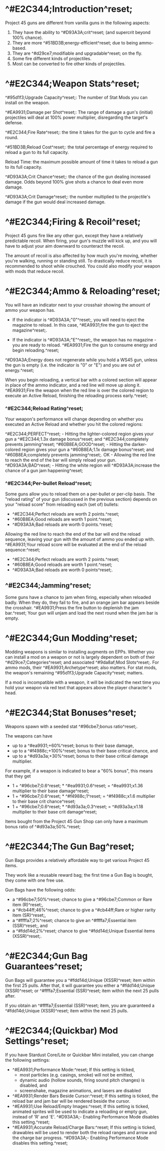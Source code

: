 # ^#E2C344;Introduction^reset;
Project 45 guns are different from vanilla guns in the following aspects:
1. They have the ability to ^#D93A3A;crit^reset; (and supercrit beyond 100% chance).
2. They are more ^#51BD3B;energy-efficient^reset; due to being ammo-based.
3. They are ^#d29ce7;modifiable and upgradable^reset; on the fly.
4. Some fire different kinds of projectiles.
5. Most can be converted to fire other kinds of projectiles.

# ^#E2C344;Weapon Stats^reset;

^#95d1f3;Upgrade Capacity^reset;: The number of Stat Mods you can install on the weapon.

^#EA9931;Damage per Shot^reset;: The range of damage a gun's (initial) projectiles will deal at 100% power multiplier, disregarding the target's defense.

^#E2C344;Fire Rate^reset;: the time it takes for the gun to cycle and fire a round.

^#51BD3B;Reload Cost^reset;: the total percentage of energy required to reload a gun to its full capacity.

Reload Time: the maximum possible amount of time it takes to reload a gun to its full capacity.

^#D93A3A;Crit Chance^reset;: the chance of the gun dealing increased damage. Odds beyond 100% give shots a chance to deal even more damage.

^#D93A3A;Crit Damage^reset;: the number multiplied to the projectile's damage if the gun would deal increased damage.

# ^#E2C344;Firing & Recoil^reset;

Project 45 guns fire like any other gun, except they have a relatively predictable recoil. When firing, your gun's muzzle will kick up, and you will have to adjust your aim downward to counteract the recoil.
    
The amount of recoil is also affected by how much you're moving, whether you're walking, running or standing still. To drastically reduce recoil, it is recommended to shoot while crouched. You could also modify your weapon with mods that reduce recoil.

# ^#E2C344;Ammo & Reloading^reset;

You will have an indicator next to your crosshair showing the amount of ammo your weapon has.

- If the indicator is ^#D93A3A;\"0\"^reset;, you will need to eject the magazine to reload. In this case, ^#EA9931;fire the gun to eject the magazine^reset;.

- If the indicator is ^#D93A3A;\"E\"^reset;, the weapon has no magazine - you are ready to reload. ^#EA9931;Fire the gun to consume energy and begin reloading.^reset;
    
^#D93A3A;Energy does not regenerate while you hold a WS45 gun, unless the gun is empty (i.e. the indicator is \"0\" or \"E\") and you are out of energy.^reset;

When you begin reloading, a vertical bar with a colored section will appear in place of the ammo indicator, and a red line will move up along it. ^#EA9931;Fire the weapon when the red line is over the colored region to execute an Active Reload, finishing the reloading process early.^reset;

### ^#E2C344;Reload Rating^reset;

Your weapon's performance will change depending on whether you executed an Active Reload and whether you hit the colored regions:

^#E2C344;PERFECT^reset; - Hitting the lighter-colored region gives your gun a ^#E2C344;1.3x damage bonus^reset; and ^#E2C344;completely prevents jamming^reset;
^#60B8EA;GOOD^reset; - Hitting the darker-colored region gives your gun a ^#60B8EA;1.1x damage bonus^reset; and ^#60B8EA;completely prevents jamming^reset;.
OK - Allowing the red line to reach the end of the bar will simply reload your gun.
^#D93A3A;BAD^reset; - Hitting the white region will ^#D93A3A;increase the chance of a gun jam happening^reset;

### ^#E2C344;Per-bullet Reload^reset;

Some guns allow you to reload them on a per-bullet or per-clip basis. The \"reload rating\" of your gun (discussed in the previous section) depends on your \"reload score\" from reloading each (set of) bullets:

- ^#E2C344;Perfect reloads are worth 2 points.^reset;
- ^#60B8EA;Good reloads are worth 1 point.^reset;
- ^#D93A3A;Bad reloads are worth 0 points.^reset;

Allowing the red line to reach the end of the bar will end the reload sequence, leaving your gun with the amount of ammo you ended up with. ^#EA9931;Your reload score will be evaluated at the end of the reload sequence:^reset;

- ^#E2C344;Perfect reloads are worth 2 points.^reset;
- ^#60B8EA;Good reloads are worth 1 point.^reset;
- ^#D93A3A;Bad reloads are worth 0 points^reset;.

## ^#E2C344;Jamming^reset;
Some guns have a chance to jam when firing, especially when reloaded badly. When they do, they fail to fire, and an orange jam bar appears beside the crosshair. ^#EA9931;Press the fire button to deplenish the jam bar.^reset; Your gun will unjam and load the next round when the jam bar is empty.

# ^#E2C344;Gun Modding^reset;
Modding weapons is similar to installing augments on EPPs. Whether you can install a mod on a weapon or not is largely dependent on both of their ^#d29ce7;Categories^reset; and associated ^#9da8af;Mod Slots^reset;. For ammo mods, their ^#EA9931;Archetype^reset; also matters. For stat mods, the weapon's remaining ^#95d1f3;Upgrade Capacity^reset; matters.

If a mod is incompatible with a weapon, it will be indicated the next time you hold your weapon via red text that appears above the player character's head.

# ^#E2C344;Stat Bonuses^reset;
Weapons spawn with a seeded stat ^#96cbe7;bonus ratio^reset;.

The weapons can have
- up to a ^#ea9931;+60%^reset; bonus to their base damage,
- up to a ^#f4988c;+100%^reset; bonus to their base critical chance, and
- up to a ^#d93a3a;+30%^reset; bonus to their base critical damage multiplier.

For example, if a weapon is indicated to bear a \"60% bonus\", this means that they get
- 1 + ^#96cbe7;0.6^reset; * ^#ea9931;0.6^reset; = ^#ea9931;x1.36 multiplier to their base damage^reset;
- 1 + ^#96cbe7;0.6^reset; * ^#f4988c;1^reset; = ^#f4988c;x1.6 multiplier to their base crit chance^reset;
- 1 + ^#96cbe7;0.6^reset; * ^#d93a3a;0.3^reset; = ^#d93a3a;x1.18 multiplier to their base crit damage^reset;

Items bought from the Project 45 Gun Shop can only have a maximum bonus ratio of ^#d93a3a;50%.^reset;

# ^#E2C344;The Gun Bag^reset;
Gun Bags provides a relatively affordable way to get various Project 45 items.

They work like a reusable reward bag; the first time a Gun Bag is bought, they come with one free use.

Gun Bags have the following odds:
- a ^#96cbe7;50%^reset; chance to give a ^#96cbe7;Common or Rare item (R)^reset;,
- a ^#cb44ff;46%^reset; chance to give a ^#cb44ff;Rare or higher rarity item (SR)^reset;,
- a ^#ffffa7;2%^reset; chance to give an ^#ffffa7;Essential item (SSR)^reset;, and
- a ^#fdd14d;2%^reset; chance to give ^#fdd14d;Unique Essential items (XSSR)^reset;.

# ^#E2C344;Gun Bag Guarantees^reset;
Gun Bags will guarantee you a ^#fdd14d;Unique (XSSR)^reset; item within the first 25 pulls. After that, it will guarantee you either a ^#fdd14d;Unique (XSSR)^reset; or ^#ffffa7;Essential (SSR)^reset; item within the next 25 pulls after.

If you obtain an ^#ffffa7;Essential (SSR)^reset; item, you are guaranteed a ^#fdd14d;Unique (XSSR)^reset; item within the next 25 pulls.

# ^#E2C344;(Quickbar) Mod Settings^reset;
If you have Stardust Core/Lite or Quickbar Mini installed, you can change the following settings:
- ^#EA9931;Performance Mode:^reset; If this setting is ticked,
  - most particles (e.g. casings, smoke) will not be emitted,
  - dynamic audio (hollow sounds, firing sound pitch changes) is disabled, and
  - screenshake, magazine animations, and lasers are disabled
- ^#EA9931;Render Bars Beside Cursor:^reset; If this setting is ticked, the reload bar and jam bar will be rendered beside the cursor.
- ^#EA9931;Use Reload/Empty Images:^reset; If this setting is ticked, animated sprites will be used to indicate a reloading or empty gun, instead of 'R' and 'E'.
  ^#D93A3A;- Enabling Performance Mode disables this setting.^reset;
- ^#EA9931;Accurate Reload/Charge Bars:^reset; If this setting is ticked, drawables will be used to render both the reload ranges and arrow and the charge bar progress.
  ^#D93A3A;- Enabling Performance Mode disables this setting.^reset;
